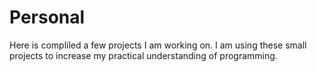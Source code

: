 # Personal

Here is compliled a few projects I am working on.  I am using these small projects to increase my practical understanding of programming.


